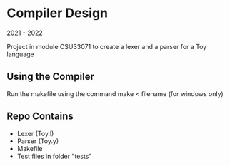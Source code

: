# Compiler Design

2021 - 2022

Project in module CSU33071 to create a lexer and a parser for a Toy language

## Using the Compiler

Run the makefile using the command make < filename (for windows only)

## Repo Contains
- Lexer (Toy.l)
- Parser (Toy.y)
- Makefile
- Test files in folder "tests"
